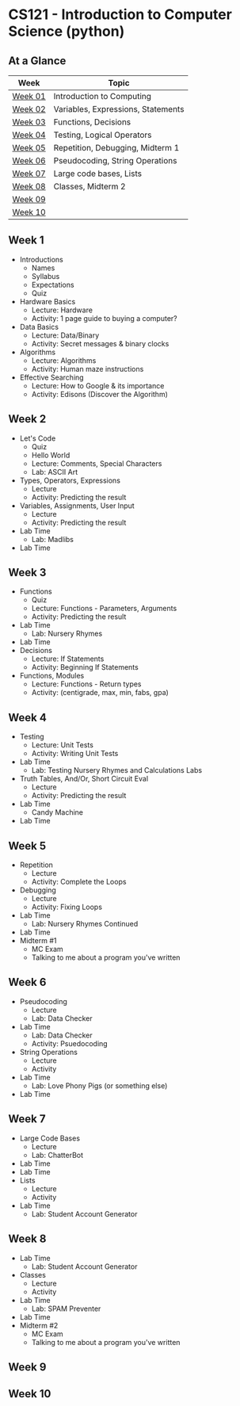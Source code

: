 # CS121 - Introduction to Computer Science (python)

## At a Glance

| Week                | Topic
|---------------------|-----------------------------------------
| [Week 01](#week-1)  | Introduction to Computing
| [Week 02](#week-2)  | Variables, Expressions, Statements
| [Week 03](#week-3)  | Functions, Decisions
| [Week 04](#week-4)  | Testing, Logical Operators
| [Week 05](#week-5)  | Repetition, Debugging, Midterm 1
| [Week 06](#week-6)  | Pseudocoding, String Operations
| [Week 07](#week-7)  | Large code bases, Lists
| [Week 08](#week-8)  | Classes, Midterm 2
| [Week 09](#week-9)  |
| [Week 10](#week-10) |

## Week 1
- Introductions
  + Names
  + Syllabus
  + Expectations
  + Quiz
- Hardware Basics
  + Lecture: Hardware
  + Activity: 1 page guide to buying a computer?
- Data Basics
  + Lecture: Data/Binary
  + Activity: Secret messages & binary clocks
- Algorithms
  + Lecture: Algorithms
  + Activity: Human maze instructions
- Effective Searching
  + Lecture: How to Google & its importance
  + Activity: Edisons (Discover the Algorithm)

## Week 2
- Let's Code
  + Quiz
  + Hello World
  + Lecture: Comments, Special Characters
  + Lab: ASCII Art
- Types, Operators, Expressions
  + Lecture
  + Activity: Predicting the result
- Variables, Assignments, User Input
  + Lecture
  + Activity: Predicting the result
- Lab Time
  + Lab: Madlibs
- Lab Time

## Week 3
- Functions
  + Quiz
  + Lecture: Functions - Parameters, Arguments
  + Activity: Predicting the result
- Lab Time
  + Lab: Nursery Rhymes
- Lab Time
- Decisions
  + Lecture: If Statements
  + Activity: Beginning If Statements
- Functions, Modules
  + Lecture: Functions - Return types
  + Activity: (centigrade, max, min, fabs, gpa)

## Week 4
- Testing
  + Lecture: Unit Tests
  + Activity: Writing Unit Tests
- Lab Time
  + Lab: Testing Nursery Rhymes and Calculations Labs
- Truth Tables, And/Or, Short Circuit Eval
  + Lecture
  + Activity: Predicting the result
- Lab Time
  + Candy Machine
- Lab Time

## Week 5
- Repetition
  + Lecture
  + Activity: Complete the Loops
- Debugging
  + Lecture
  + Activity: Fixing Loops
- Lab Time
  + Lab: Nursery Rhymes Continued
- Lab Time
- Midterm \#1
  + MC Exam
  + Talking to me about a program you've written

## Week 6
- Pseudocoding
  + Lecture
  + Lab: Data Checker
- Lab Time
  + Lab: Data Checker
  + Activity: Psuedocoding
- String Operations
  + Lecture
  + Activity
- Lab Time
  + Lab: Love Phony Pigs (or something else)
- Lab Time

## Week 7
- Large Code Bases
  + Lecture
  + Lab: ChatterBot
- Lab Time
- Lab Time
- Lists
  + Lecture
  + Activity
- Lab Time
  + Lab: Student Account Generator

## Week 8
- Lab Time
  + Lab: Student Account Generator
- Classes
  + Lecture
  + Activity
- Lab Time
  + Lab: SPAM Preventer
- Lab Time
- Midterm \#2
  + MC Exam
  + Talking to me about a program you've written

## Week 9

## Week 10
